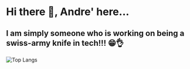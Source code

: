 # Hi there 👋,  Andre' here...

## I am simply someone who is working on being a swiss-army knife in tech!!! 😁👌


<!--- [![Top Langs](https://github-readme-stats-two-ruddy-73.vercel.app/api/top-langs/?username=andre-east)](https://github.com/andre-east/github-readme-stats) --->

![Top Langs](https://github-readme-stats-red-kappa-82.vercel.app/api/top-langs/?username=andre-east&hide_progress=true&theme=github_dark_dimmed&&langs_count=8)
